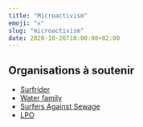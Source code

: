 ```yaml
---
title: "Microactivism"
emoji: "✊"
slug: "microactivism"
date: 2020-10-26T10:00:00+02:00
---
```


## Organisations à soutenir

- [Surfrider](https://surfrider.eu)
- [Water family](https://waterfamily.org)
- [Surfers Against Sewage](https://www.sas.org.uk)
- [LPO](https://lpo.fr)
